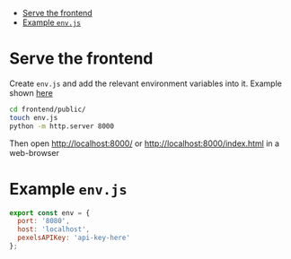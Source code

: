 - [Serve the frontend](#orgfbfbc25)
- [Example `env.js`](#org6e79f34)




<a id="orgfbfbc25"></a>

# Serve the frontend

Create `env.js` and add the relevant environment variables into it. Example
shown [here](#org6e79f34)

```sh
cd frontend/public/
touch env.js
python -m http.server 8000
```

Then open <http://localhost:8000/> or <http://localhost:8000/index.html> in a web-browser


<a id="org6e79f34"></a>

# Example `env.js`

```JavaScript
export const env = {
  port: '8080',
  host: 'localhost',
  pexelsAPIKey: 'api-key-here'
};
```

